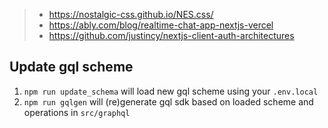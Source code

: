 > - https://nostalgic-css.github.io/NES.css/
> - https://ably.com/blog/realtime-chat-app-nextjs-vercel
> - https://github.com/justincy/nextjs-client-auth-architectures

## Update gql scheme

1. `npm run update_schema` will load new gql scheme using your `.env.local`
2. `npm run gqlgen` will (re)generate gql sdk based on loaded scheme and operations in `src/graphql`
